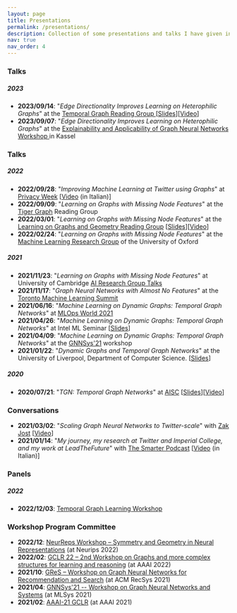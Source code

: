 ```yaml
---
layout: page
title: Presentations
permalink: /presentations/
description: Collection of some presentations and talks I have given in the past.
nav: true
nav_order: 4
---
```


<!-- pages/presentations.md -->

### Talks
##### 2023
- **2023/09/14**: "*Edge Directionality Improves Learning on Heterophilic Graphs*" at the [Temporal Graph Reading Group
](https://www.cs.mcgill.ca/~shuang43/rg.html) \[[Slides](../assets/pdf/dirgnn_tgl_reading_group.pdf)\]\[[Video](https://www.youtube.com/watch?v=VjpUSR1NZvI)\]
- **2023/09/07**: "*Edge Directionality Improves Learning on Heterophilic Graphs*" at the [Explainability and Applicability of Graph Neural Networks Workshop
](https://www.gain-group.de/html/events.html) in Kassel
  
### Talks
##### 2022
- **2022/09/28**: "*Improving Machine Learning at Twitter using Graphs*" at [Privacy Week](https://privacyweek.it/) \[[Video](https://privacyweek.it/event/potenziare-lapprendimento-automatico-su-twitter-utilizzando-i-grafi/) (in Italian)]
- **2022/09/09**: "*Learning on Graphs with Missing Node Features*" at the [Tiger Graph](https://www.tigergraph.com/) Reading Group
- **2022/03/01**: "*Learning on Graphs with Missing Node Features*" at the [Learning on Graphs and Geometry Reading Group](https://portal.valencelabs.com/logg) \[[Slides](https://docs.google.com/presentation/d/11dAeJRalTI7K1YAxMNz_yElZ0lVO5Bw7n0LBqSd-OUY/edit#slide=id.g1017b3d77ca_0_0)\]\[[Video](https://www.youtube.com/watch?v=xe5A-xQTBdM)\]
- **2022/02/24**: "*Learning on Graphs with Missing Node Features*" at the [Machine Learning Research Group](https://www.robots.ox.ac.uk/~parg/)
of the University of Oxford

##### 2021
- **2021/11/23**: "*Learning on Graphs with Missing Node Features*" at University of Cambridge [AI Research Group Talks](http://talks.cam.ac.uk/talk/index/165859)
- **2021/11/17**: "*Graph Neural Networks with Almost No Features*" at the [Toronto Machine Learning Summit](https://www.torontomachinelearning.com/)
- **2021/06/16**: "*Machine Learning on Dynamic Graphs: Temporal Graph Networks*" at [MLOps World 2021](https://mlopsworld.com/)
- **2021/04/26**: "*Machine Learning on Dynamic Graphs: Temporal Graph Networks*" at Intel ML Seminar \[[Slides](../assets/pdf/intel_tgn.pdf)\]
- **2021/04/09**: "*Machine Learning on Dynamic Graphs: Temporal Graph Networks*" at the [GNNSys'21](https://gnnsys.github.io/) workshop
- **2021/01/22**: "*Dynamic Graphs and Temporal Graph Networks*" at the University of Liverpool, Department of Computer Science. \[[Slides](../assets/pdf/TGN_2021_01_22.pdf)\]

##### 2020
- **2020/07/21**: "*TGN: Temporal Graph Networks*" at [AISC](https://ai.science/) \[[Slides](../assets/pdf/tgn_aisc_2020.pdf)\]\[[Video](https://www.youtube.com/watch?v=W1GvX2ZcUmY)\]

### Conversations
- **2021/03/02**: "*Scaling Graph Neural Networks to Twitter-scale*" with [Zak Jost](https://www.youtube.com/channel/UCxw9_WYmLqlj5PyXu2AWU_g) \[[Video](https://www.youtube.com/watch?v=ZSMEXchR3w8)\]
- **2021/01/14**: "*My journey, my research at Twitter and Imperial College, and my work at LeadTheFuture*" with [The Smarter Podcast](https://italia-podcast.it/podcast/smarter-podcast) \[[Video](https://www.youtube.com/watch?v=x4CeQ3S_DCA) (in Italian)\]

### Panels
##### 2022
- **2022/12/03**: [Temporal Graph Learning Workshop](https://sites.google.com/view/tglworkshop2022/home#h.q1t0lweplm6e)

### Workshop Program Committee
- **2022/12**: [NeurReps Workshop – Symmetry and Geometry in Neural Representations](https://www.neurreps.org/) (at Neurips 2022)
- **2022/02**: [GCLR 22 – 2nd Workshop on Graphs and more complex structures for learning and reasoning](https://sites.google.com/view/gclr2022/home?authuser=0) (at AAAI 2022)
- **2021/10**: [GReS – Workshop on Graph Neural Networks for Recommendation and Search](https://europe.naverlabs.com/gres-workshop/) (at ACM RecSys 2021)
- **2021/04**: [GNNSys'21 -- Workshop on Graph Neural Networks and Systems](https://gnnsys.github.io/) (at MLSys 2021)
- **2021/02**: [AAAI-21 GCLR](https://sites.google.com/view/gclr2021/home) (at AAAI 2021)